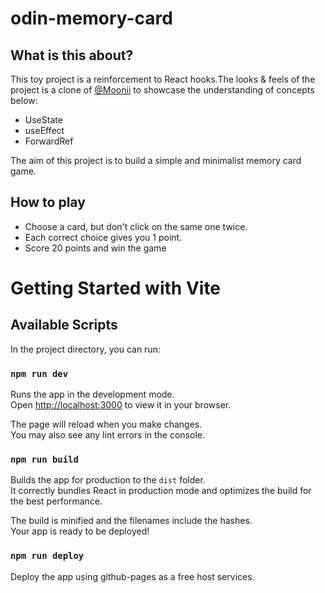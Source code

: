 # odin-memory-card

## What is this about?

This toy project is a reinforcement to React hooks.The looks & feels of the project is a clone of [@Moonii](https://github.com/mooniiDev/memory-game) to showcase the understanding of concepts below:

- UseState
- useEffect
- ForwardRef

The aim of this project is to build a simple and minimalist memory card game.

## How to play

- Choose a card, but don't click on the same one twice.
- Each correct choice gives you 1 point.
- Score 20 points and win the game

# Getting Started with Vite

## Available Scripts

In the project directory, you can run:

### `npm run dev`

Runs the app in the development mode.\
Open [http://localhost:3000](http://localhost:3000) to view it in your browser.

The page will reload when you make changes.\
You may also see any lint errors in the console.

### `npm run build`

Builds the app for production to the `dist` folder.\
It correctly bundles React in production mode and optimizes the build for the best performance.

The build is minified and the filenames include the hashes.\
Your app is ready to be deployed!

### `npm run deploy`

Deploy the app using github-pages as a free host services.
